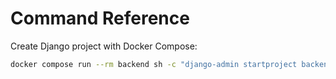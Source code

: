 # Command Reference

Create Django project with Docker Compose:

```sh
docker compose run --rm backend sh -c "django-admin startproject backend ."
```
